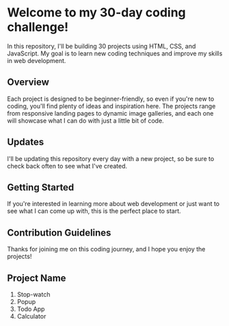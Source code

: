 # Welcome to my 30-day coding challenge!
In this repository, I'll be building 30 projects using HTML, CSS, and JavaScript. My goal is to learn new coding techniques and improve my skills in web development.

## Overview
Each project is designed to be beginner-friendly, so even if you're new to coding, you'll find plenty of ideas and inspiration here. The projects range from responsive landing pages to dynamic image galleries, and each one will showcase what I can do with just a little bit of code.

## Updates
I'll be updating this repository every day with a new project, so be sure to check back often to see what I've created.

## Getting Started
If you're interested in learning more about web development or just want to see what I can come up with, this is the perfect place to start.

## Contribution Guidelines
Thanks for joining me on this coding journey, and I hope you enjoy the projects!

## Project Name
1. Stop-watch
2. Popup
3. Todo App
4. Calculator
